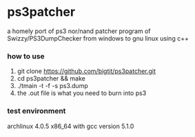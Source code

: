 # ps3patcher
a homely port of ps3 nor/nand patcher program of  Swizzy/PS3DumpChecker from windows to gnu linux using c++

### how to use
1. git clone https://github.com/bigtit/ps3patcher.git
2. cd ps3patcher && make
3. ./tmain -t -f -s ps3.dump
4. the .out file is what you need to burn into ps3

### test environment
archlinux 4.0.5 x86_64 with
gcc version 5.1.0

